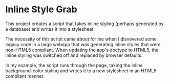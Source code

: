 # Inline Style Grab
This project creates a script that takes inline styling (perhaps generated by a database) and writes it into a stylesheet.

The necessity of this script came about for me when I disvovered some legacy code in a large webapp that was generating inline styles that were non-HTML5 compliant. When updating the app's doctype to HTML5, the inline styling was switched off and replaced by browser defaults.

In my example, the script runs through the page, taking the inline background-color styling and writes it to a new stylesheet in an HTML5 compliant manner.
